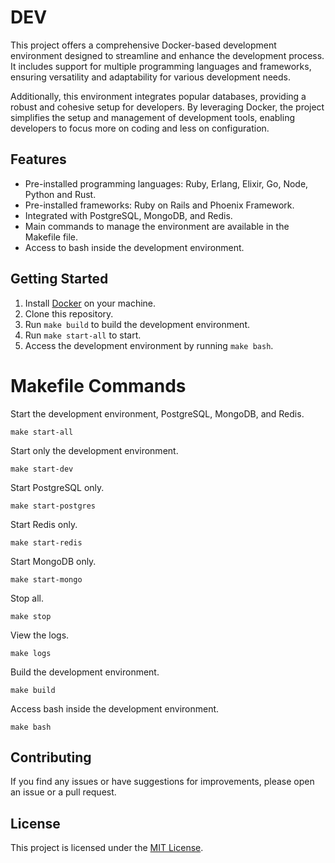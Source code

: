 # DEV

This project offers a comprehensive Docker-based development environment designed to streamline and enhance the development process. It includes support for multiple programming languages and frameworks, ensuring versatility and adaptability for various development needs.

Additionally, this environment integrates popular databases, providing a robust and cohesive setup for developers. By leveraging Docker, the project simplifies the setup and management of development tools, enabling developers to focus more on coding and less on configuration.

## Features

- Pre-installed programming languages: Ruby, Erlang, Elixir, Go, Node, Python and Rust.
- Pre-installed frameworks: Ruby on Rails and Phoenix Framework.
- Integrated with PostgreSQL, MongoDB, and Redis.
- Main commands to manage the environment are available in the Makefile file.
- Access to bash inside the development environment.

## Getting Started

1. Install [Docker](https://docs.docker.com/get-docker/) on your machine.
2. Clone this repository.
3. Run `make build` to build the development environment.
4. Run `make start-all` to start.
5. Access the development environment by running `make bash`.

# Makefile Commands

Start the development environment, PostgreSQL, MongoDB, and Redis.
```
make start-all
```
Start only the development environment.
```
make start-dev
```
Start PostgreSQL only.
```
make start-postgres
```
Start Redis only.
```
make start-redis
```
Start MongoDB only.
```
make start-mongo
```
Stop all.
```
make stop
```
View the logs.
```
make logs
```
Build the development environment.
```
make build
```
Access bash inside the development environment.
```
make bash
```

## Contributing

If you find any issues or have suggestions for improvements, please open an issue or a pull request.

## License

This project is licensed under the [MIT License](https://opensource.org/licenses/MIT).
